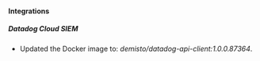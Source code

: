 #### Integrations
##### Datadog Cloud SIEM
- Updated the Docker image to: *demisto/datadog-api-client:1.0.0.87364*.
